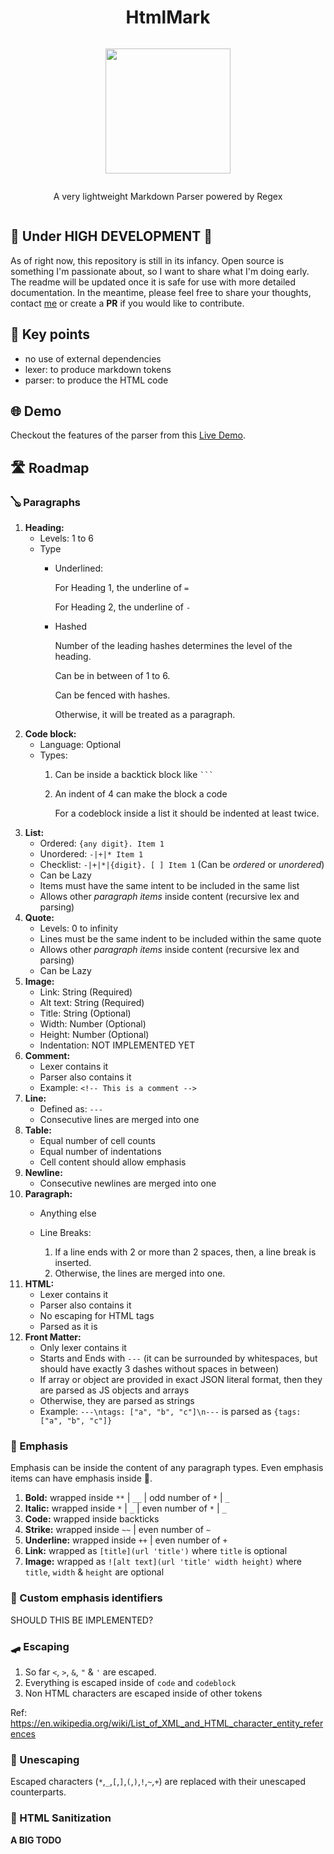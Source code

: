 <div style="display: flex; justify-content: center; flex-direction: column; text-align: center">
	<h1>HtmlMark</h1>
	<p><img src="https://raw.githubusercontent.com/kiranparajuli589/md-parser/main/logo.png" style="height: auto; width: 200px;"></p>
	<p>A very lightweight Markdown Parser powered by Regex</p>
</div>

## 🚧 Under HIGH DEVELOPMENT 🚧

As of right now, this repository is still in its infancy.
Open source is something I'm passionate about, so I want to share what I'm doing early.
The readme will be updated once it is safe for use with more detailed documentation.
In the meantime, please feel free to share your thoughts, contact [me](https://kiranparajuli.com.np) or create a **PR** if you would like to contribute.


## 🔑 Key points
- no use of external dependencies
- lexer: to produce markdown tokens
- parser: to produce the HTML code

## 🌐 Demo

Checkout the features of the parser from this [Live Demo](https://kiranparajuli589.github.io/md-parser/ 'Live Demo').

## 🛣️ Roadmap

### 🪕 Paragraphs
1. **Heading:**
   - Levels: 1 to 6
   - Type
     - Underlined:

        For Heading 1, the underline of `=`

        For Heading 2, the underline of `-`

     - Hashed

        Number of the leading hashes determines the level of the heading.

        Can be in between of 1 to 6.

        Can be fenced with hashes.

        Otherwise, it will be treated as a paragraph.
2. **Code block:**
    - Language: Optional
    - Types:
        1. Can be inside a backtick block like <code>```</code>
        2. An indent of 4 can make the block a code

           For a codeblock inside a list
           it should be indented at least twice.
3. **List:**
    - Ordered: `{any digit}. Item 1`
    - Unordered: `-|+|* Item 1`
    - Checklist: `-|+|*|{digit}. [ ] Item 1` (Can be _ordered_ or _unordered_)
    - Can be Lazy
    - Items must have the same intent to be included in the same list
    - Allows other _paragraph items_ inside content (recursive lex and parsing)
4. **Quote:**
    - Levels: 0 to infinity
    - Lines must be the same indent to be included within the same quote
    - Allows other _paragraph items_ inside content (recursive lex and parsing)
    - Can be Lazy
5. **Image:**
    - Link: String (Required)
    - Alt text: String (Required)
    - Title: String (Optional)
    - Width: Number (Optional)
    - Height: Number (Optional)
    - Indentation: NOT IMPLEMENTED YET
6. **Comment:**
    - Lexer contains it
    - Parser also contains it
    - Example: `<!-- This is a comment -->`
7. **Line:**
    - Defined as: `---`
    - Consecutive lines are merged into one
8. **Table:**
    - Equal number of cell counts
    - Equal number of indentations
    - Cell content should allow emphasis
9. **Newline:**
    - Consecutive newlines are merged into one
10. **Paragraph:**
    - Anything else
    - Line Breaks:

       1. If a line ends with 2 or more than 2 spaces, then, a line break is inserted.
       2. Otherwise, the lines are merged into one.
11. **HTML:**
    - Lexer contains it
    - Parser also contains it
    - No escaping for HTML tags
    - Parsed as it is
12. **Front Matter:**
    - Only lexer contains it
    - Starts and Ends with `---` (it can be surrounded by whitespaces, but should have exactly 3 dashes without spaces in between)
    - If array or object are provided in exact JSON literal format, then they are parsed as JS objects and arrays
    - Otherwise, they are parsed as strings
    - Example: `---\ntags: ["a", "b", "c"]\n---` is parsed as `{tags: ["a", "b", "c"]}`


### 🎺 Emphasis
Emphasis can be inside the content of any paragraph types. Even emphasis items can have emphasis inside 🤩.

1. **Bold:** wrapped inside `**` | `__` | odd number of `*` | `_`
2. **Italic:** wrapped inside `*` | `_` | even number of `*` | `_`
3. **Code:** wrapped inside backticks
4. **Strike:** wrapped inside `~~` | even number of `~`
5. **Underline:** wrapped inside `++` | even number of `+`
6. **Link:** wrapped as `[title](url 'title')` where `title` is optional
7. **Image:** wrapped as `![alt text](url 'title' width height)` where `title`, `width` & `height` are optional

### 🤔 Custom emphasis identifiers
SHOULD THIS BE IMPLEMENTED?

### 🛹 Escaping
1. So far `<`, `>`, `&`, `"` & `'` are escaped.
2. Everything is escaped inside of `code` and `codeblock`
3. Non HTML characters are escaped inside of other tokens

Ref: https://en.wikipedia.org/wiki/List_of_XML_and_HTML_character_entity_references

### 🤡 Unescaping

Escaped characters (`*`,`_`,`[`,`]`,`(`,`)`,`!`,`~`,`+`) are replaced with their unescaped counterparts.


### 👻 HTML Sanitization
**A BIG TODO**
